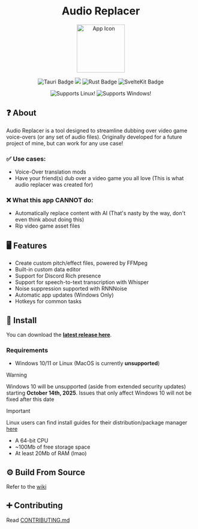 <h1 align="center">Audio Replacer</h1>

<p align="center">
<img alt="App Icon" src="https://raw.githubusercontent.com/lemons-studios/audio-replacer/refs/heads/4.x-legacy/Assets/AppIcon.ico" width="128">
</p>

<p align="center">
  <img src="https://img.shields.io/badge/Tauri-FFC131?style=for-the-badge&logo=Tauri&logoColor=000" alt="Tauri Badge">
  <img src="https://img.shields.io/badge/TypeScript-007ACC?style=for-the-badge&logo=typescript&logoColor=white" alr="TypeScript Badge">
  <img src="https://img.shields.io/badge/Rust-000000?style=for-the-badge&logo=rust&logoColor=white" alt="Rust Badge">
  <img src="https://img.shields.io/badge/SvelteKit-FF3E00?style=for-the-badge&logo=Svelte&logoColor=white" alt="SvelteKit Badge">
</p>

<p align="center">
  <img src="https://img.shields.io/badge/Linux-FCC624?style=for-the-badge&logo=linux&logoColor=black" alt="Supports Linux!">
  <img src="https://img.shields.io/badge/Windows-0078D6?style=for-the-badge&logo=windows&logoColor=white" alt="Supports Windows!">
</p>

## ❓ About
Audio Replacer is a tool designed to streamline dubbing over video game voice-overs (or any set of audio files). Originally developed for a future project of mine, but can work for any use case!

### ✅ Use cases:
- Voice-Over translation mods
- Have your friend(s) dub over a video game you all love (This is what audio replacer was created for)

### ❌ What this app CANNOT do:
- Automatically replace content with AI (That's nasty by the way, don't even think about doing this)
- Rip video game asset files

## 🖥️ Features

- Create custom pitch/effect files, powered by FFMpeg
- Built-in custom data editor
- Support for Discord Rich presence
- Support for speech-to-text transcription with Whisper
- Noise suppression supported with RNNNoise
- Automatic app updates (Windows Only)
- Hotkeys for common tasks
  
## 💾 Install

You can download the [**latest release here**](https://github.com/lemons-studios/audio-replacer/releases/latest).

### Requirements

- Windows 10/11 or Linux (MacOS is currently __unsupported__)

> [!WARNING]  
> Windows 10 will be unsupported (aside from extended security updates) starting **__October 14th, 2025__**. Issues that only affect Windows 10 will not be fixed after this date

> [!IMPORTANT]  
> Linux users can find install guides for their distribution/package manager [here](https://github.com/lemons-studios/audio-replacer/wiki/Install-Audio-Replacer)

- A 64-bit CPU
- ~100Mb of free storage space
- At least 20Mb of RAM (lmao)

## ⚙️ Build From Source
Refer to the [wiki](https://github.com/lemons-studios/audio-replacer/wiki/Developing-Audio-Replacer)

## ➕ Contributing
Read [CONTRIBUTING.md](https://github.com/lemons-studios/audio-replacer/CONTRIBUTING.md)